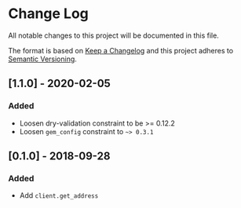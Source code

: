 # Change Log
All notable changes to this project will be documented in this file.

The format is based on [Keep a Changelog](http://keepachangelog.com/)
and this project adheres to [Semantic Versioning](http://semver.org/).

## [1.1.0] - 2020-02-05
### Added
- Loosen dry-validation constraint to be >= 0.12.2
- Loosen `gem_config` constraint to `~> 0.3.1`

## [0.1.0] - 2018-09-28
### Added
- Add `client.get_address`
